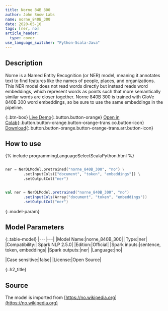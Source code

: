 ```yaml
---
title: Norne 84B 300
author: John Snow Labs
name: norne_840B_300
date: 2020-05-10
tags: [ner, no]
article_header:
  type: cover
use_language_switcher: "Python-Scala-Java"
---
```


## Description
Norne is a Named Entity Recognition (or NER) model, meaning it annotates text to find features like the names of people, places, and organizations. This NER model does not read words directly but instead reads word embeddings, which represent words as points such that more semantically similar words are closer together. Norne 840B 300 is trained with GloVe 840B 300 word embeddings, so be sure to use the same embeddings in the pipeline.

{:.btn-box}
[Live Demo](https://demo.johnsnowlabs.com/public/NER_NO){:.button.button-orange}
[Open in Colab](https://colab.research.google.com/github/JohnSnowLabs/spark-nlp-workshop/blob/master/tutorials/streamlit_notebooks/NER_NO.ipynb){:.button.button-orange.button-orange-trans.co.button-icon}
[Download](||https://s3.amazonaws.com/auxdata.johnsnowlabs.com/public/models/norne_840B_300_no_2.5.0_2.4_1588781290267.zip){:.button.button-orange.button-orange-trans.arr.button-icon}

## How to use 

{% include programmingLanguageSelectScalaPython.html %}

```python

ner = NerDLModel.pretrained("norne_840B_300", "no") \
        .setInputCols(["document", "token", "embeddings"]) \
        .setOutputCol("ner")
```

```scala

val ner = NerDLModel.pretrained("norne_840B_300", "no")
        .setInputCols(Array("document", "token", "embeddings"))
        .setOutputCol("ner")
```

{:.model-param}
## Model Parameters

{:.table-model}
|---|---|
|Model Name:|norne_840B_300|
|Type:|ner|
|Compatibility:| Spark NLP 2.5.0|
|Edition:|Official|
|Spark inputs:|sentence, token, embeddings|
|Spark outputs:|ner|
|Language:|no|

|Case sensitive:|false|
|License:|Open Source|

{:.h2_title}
## Source
The model is imported from [https://no.wikipedia.org](https://no.wikipedia.org)
